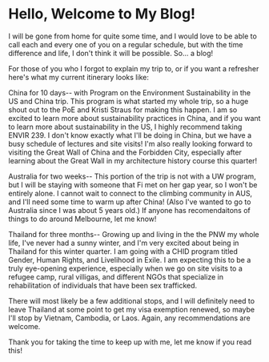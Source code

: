 # Hello, Welcome to My Blog!

I will be gone from home for quite some time, and I would love to be able to call each and every one of you on a regular schedule, but with the time difference and life, I don't think it will be possible. So... a blog!

For those of you who I forgot to explain my trip to, or if you want a refresher here's what my current itinerary looks like:

China for 10 days-- with Program on the Environment Sustainability in the US and China trip. This program is what started my whole trip, so a huge shout out to the PoE and Kristi Straus for making this happen. I am so excited to learn more about sustainability practices in China, and if you want to learn more about sustainability in the US, I highly recommend taking ENVIR 239. I don't know exactly what I'll be doing in China, but we have a busy schedule of lectures and site visits! I'm also really looking forward to visiting the Great Wall of China and the Forbidden City, especially after learning about the Great Wall in my architecture history course this quarter!

Australia for two weeks-- This portion of the trip is not with a UW program, but I will be staying with someone that Fi met on her gap year, so I won't be entirely alone. I cannot wait to connect to the climbing community in AUS, and I'll need some time to warm up after China! (Also I've wanted to go to Australia since I was about 5 years old.) If anyone has recomendaitons of things to do around Melbourne, let me know!

Thailand for three months-- Growing up and living in the the PNW my whole life, I've never had a sunny winter, and I'm very excited about being in Thailand for this winter quarter. I am going with a CHID program titled Gender, Human Rights, and Livelihood in Exile. I am expecting this to be a truly eye-opening experience, especially when we go on site visits to a refugee camp, rural villigas, and different NGOs that specialize in rehabilitation of individuals that have been sex trafficked.

There will most likely be a few additional stops, and I will definitely need to leave Thailand at some point to get my visa exemption renewed, so maybe I'll stop by Vietnam, Cambodia, or Laos. Again, any recommendations are welcome. 

Thank you for taking the time to keep up with me, let me know if you read this!




<!--stackedit_data:
eyJoaXN0b3J5IjpbLTE2MjI3MzcwNjgsLTg1MjY1MTIyNF19
-->